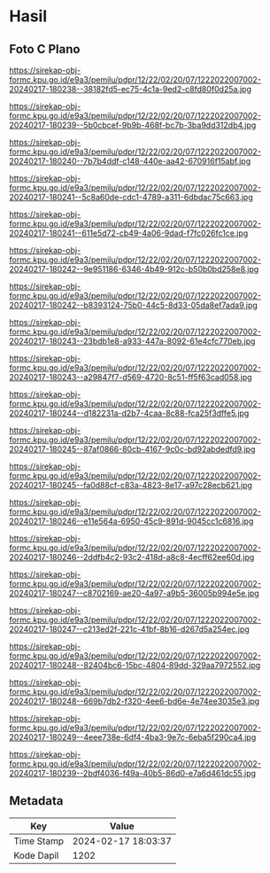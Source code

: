 # Hasil

## Foto C Plano

https://sirekap-obj-formc.kpu.go.id/e9a3/pemilu/pdpr/12/22/02/20/07/1222022007002-20240217-180238--38182fd5-ec75-4c1a-9ed2-c8fd80f0d25a.jpg

https://sirekap-obj-formc.kpu.go.id/e9a3/pemilu/pdpr/12/22/02/20/07/1222022007002-20240217-180239--5b0cbcef-9b9b-468f-bc7b-3ba9dd312db4.jpg

https://sirekap-obj-formc.kpu.go.id/e9a3/pemilu/pdpr/12/22/02/20/07/1222022007002-20240217-180240--7b7b4ddf-c148-440e-aa42-670916f15abf.jpg

https://sirekap-obj-formc.kpu.go.id/e9a3/pemilu/pdpr/12/22/02/20/07/1222022007002-20240217-180241--5c8a60de-cdc1-4789-a311-6dbdac75c663.jpg

https://sirekap-obj-formc.kpu.go.id/e9a3/pemilu/pdpr/12/22/02/20/07/1222022007002-20240217-180241--611e5d72-cb49-4a06-9dad-f7fc026fc1ce.jpg

https://sirekap-obj-formc.kpu.go.id/e9a3/pemilu/pdpr/12/22/02/20/07/1222022007002-20240217-180242--9e951186-6346-4b49-912c-b50b0bd258e8.jpg

https://sirekap-obj-formc.kpu.go.id/e9a3/pemilu/pdpr/12/22/02/20/07/1222022007002-20240217-180242--b8393124-75b0-44c5-8d33-05da8ef7ada9.jpg

https://sirekap-obj-formc.kpu.go.id/e9a3/pemilu/pdpr/12/22/02/20/07/1222022007002-20240217-180243--23bdb1e8-a933-447a-8092-61e4cfc770eb.jpg

https://sirekap-obj-formc.kpu.go.id/e9a3/pemilu/pdpr/12/22/02/20/07/1222022007002-20240217-180243--a29847f7-d569-4720-8c51-ff5f63cad058.jpg

https://sirekap-obj-formc.kpu.go.id/e9a3/pemilu/pdpr/12/22/02/20/07/1222022007002-20240217-180244--d182231a-d2b7-4caa-8c88-fca25f3dffe5.jpg

https://sirekap-obj-formc.kpu.go.id/e9a3/pemilu/pdpr/12/22/02/20/07/1222022007002-20240217-180245--87af0866-80cb-4167-9c0c-bd92abdedfd9.jpg

https://sirekap-obj-formc.kpu.go.id/e9a3/pemilu/pdpr/12/22/02/20/07/1222022007002-20240217-180245--fa0d88cf-c83a-4823-8e17-a97c28ecb621.jpg

https://sirekap-obj-formc.kpu.go.id/e9a3/pemilu/pdpr/12/22/02/20/07/1222022007002-20240217-180246--e11e564a-6950-45c9-891d-9045cc1c6816.jpg

https://sirekap-obj-formc.kpu.go.id/e9a3/pemilu/pdpr/12/22/02/20/07/1222022007002-20240217-180246--2ddfb4c2-93c2-418d-a8c8-4ecff62ee60d.jpg

https://sirekap-obj-formc.kpu.go.id/e9a3/pemilu/pdpr/12/22/02/20/07/1222022007002-20240217-180247--c8702169-ae20-4a97-a9b5-36005b994e5e.jpg

https://sirekap-obj-formc.kpu.go.id/e9a3/pemilu/pdpr/12/22/02/20/07/1222022007002-20240217-180247--c213ed2f-221c-41bf-8b16-d267d5a254ec.jpg

https://sirekap-obj-formc.kpu.go.id/e9a3/pemilu/pdpr/12/22/02/20/07/1222022007002-20240217-180248--82404bc6-15bc-4804-89dd-329aa7972552.jpg

https://sirekap-obj-formc.kpu.go.id/e9a3/pemilu/pdpr/12/22/02/20/07/1222022007002-20240217-180248--669b7db2-f320-4ee6-bd6e-4e74ee3035e3.jpg

https://sirekap-obj-formc.kpu.go.id/e9a3/pemilu/pdpr/12/22/02/20/07/1222022007002-20240217-180249--4eee738e-6df4-4ba3-9e7c-6eba5f290ca4.jpg

https://sirekap-obj-formc.kpu.go.id/e9a3/pemilu/pdpr/12/22/02/20/07/1222022007002-20240217-180239--2bdf4036-f49a-40b5-86d0-e7a6d461dc55.jpg


## Metadata

| Key        | Value               |
| ---------- | ------------------- |
| Time Stamp | 2024-02-17 18:03:37 |
| Kode Dapil | 1202                |



